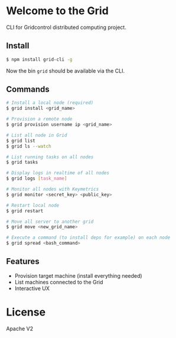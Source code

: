 
# Welcome to the Grid

CLI for Gridcontrol distributed computing project.

## Install

```bash
$ npm install grid-cli -g
```

Now the bin `grid` should be available via the CLI.

## Commands

```bash
# Install a local node (required)
$ grid install <grid_name>

# Provision a remote node
$ grid provision username ip <grid_name>

# List all node in Grid
$ grid list
$ grid ls --watch

# List running tasks on all nodes
$ grid tasks

# Display logs in realtime of all nodes
$ grid logs [task_name]

# Monitor all nodes with Keymetrics
$ grid monitor <secret_key> <public_key>

# Restart local node
$ grid restart

# Move all server to another grid
$ grid move <new_grid_name>

# Execute a command (to install deps for example) on each node
$ grid spread <bash_command>
```


## Features

- Provision target machine (install everything needed)
- List machines connected to the Grid
- Interactive UX

# License

Apache V2
